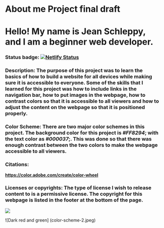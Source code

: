 # About me Project final draft
# Hello! My name is Jean Schleppy, and I am a beginner web developer.

### Status badge: [![Netlify Status](https://api.netlify.com/api/v1/badges/75bdc96e-9369-434d-b3ab-f2cdd003a49d/deploy-status)](https://app.netlify.com/sites/about-me-schleppyj2/deploys)

### Description: The purpose of this project was to learn the basics of how to build a website for all devices while making sure it is accessible to everyone. Some of the skills that I learned for this project was how to include links in the navigation bar, how to put images in the webpage, how to contrast colors so that it is accessible to all viewers and how to adjust the content on the webpage so that it is positioned properly.

### Color Scheme: There are two major color schemes in this project. The background color for this project is *#FF8294*; with the text color as *#000037*;. This was done so that there was enough contrast between the two colors to make the webpage accessible to all viewers. 

### Citations:
**https://color.adobe.com/create/color-wheel**

### Licenses or copyrights: The type of license I wish to release content to is a permissive license. The copyright for this webpage is listed in the footer at the bottom of the page.

<img src= "file://color-scheme-1.jpeg"/>

![Dark red and green] (color-scheme-2.jpeg)